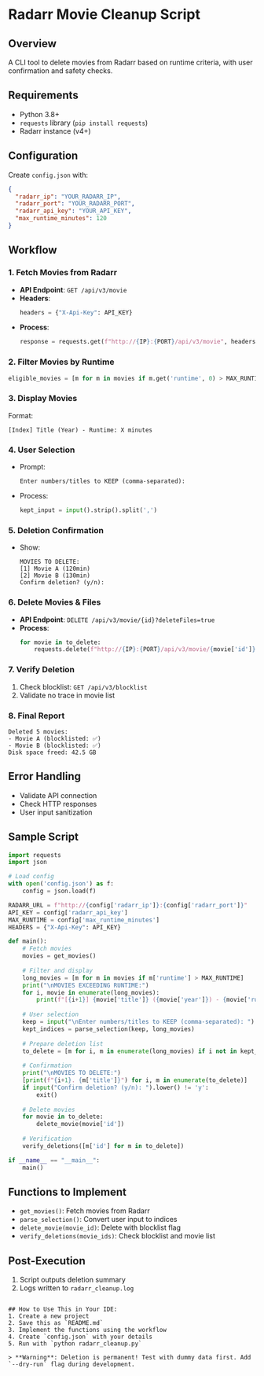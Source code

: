 # Radarr Movie Cleanup Script

## Overview
A CLI tool to delete movies from Radarr based on runtime criteria, with user confirmation and safety checks.

## Requirements
- Python 3.8+
- `requests` library (`pip install requests`)
- Radarr instance (v4+)

## Configuration
Create `config.json` with:
```json
{
  "radarr_ip": "YOUR_RADARR_IP",
  "radarr_port": "YOUR_RADARR_PORT",
  "radarr_api_key": "YOUR_API_KEY",
  "max_runtime_minutes": 120
}
```

## Workflow

### 1. Fetch Movies from Radarr
- **API Endpoint**: `GET /api/v3/movie`
- **Headers**: 
  ```python
  headers = {"X-Api-Key": API_KEY}
  ```
- **Process**: 
  ```python
  response = requests.get(f"http://{IP}:{PORT}/api/v3/movie", headers=headers)
  ```

### 2. Filter Movies by Runtime
```python
eligible_movies = [m for m in movies if m.get('runtime', 0) > MAX_RUNTIME]
```

### 3. Display Movies
Format:
```
[Index] Title (Year) - Runtime: X minutes
```

### 4. User Selection
- Prompt: 
  ```
  Enter numbers/titles to KEEP (comma-separated): 
  ```
- Process:
  ```python
  kept_input = input().strip().split(',')
  ```

### 5. Deletion Confirmation
- Show:
  ```
  MOVIES TO DELETE:
  [1] Movie A (120min)
  [2] Movie B (130min)
  Confirm deletion? (y/n): 
  ```

### 6. Delete Movies & Files
- **API Endpoint**: `DELETE /api/v3/movie/{id}?deleteFiles=true`
- **Process**:
  ```python
  for movie in to_delete:
      requests.delete(f"http://{IP}:{PORT}/api/v3/movie/{movie['id']}?deleteFiles=true&addImportExclusion=true", headers=headers)
  ```

### 7. Verify Deletion
1. Check blocklist: `GET /api/v3/blocklist`
2. Validate no trace in movie list

### 8. Final Report
```
Deleted 5 movies:
- Movie A (blocklisted: ✅)
- Movie B (blocklisted: ✅)
Disk space freed: 42.5 GB
```

## Error Handling
- Validate API connection
- Check HTTP responses
- User input sanitization

## Sample Script
```python
import requests
import json

# Load config
with open('config.json') as f:
    config = json.load(f)

RADARR_URL = f"http://{config['radarr_ip']}:{config['radarr_port']}"
API_KEY = config['radarr_api_key']
MAX_RUNTIME = config['max_runtime_minutes']
HEADERS = {"X-Api-Key": API_KEY}

def main():
    # Fetch movies
    movies = get_movies()
    
    # Filter and display
    long_movies = [m for m in movies if m['runtime'] > MAX_RUNTIME]
    print("\nMOVIES EXCEEDING RUNTIME:")
    for i, movie in enumerate(long_movies):
        print(f"[{i+1}] {movie['title']} ({movie['year']}) - {movie['runtime']}min")
    
    # User selection
    keep = input("\nEnter numbers/titles to KEEP (comma-separated): ").strip().split(',')
    kept_indices = parse_selection(keep, long_movies)
    
    # Prepare deletion list
    to_delete = [m for i, m in enumerate(long_movies) if i not in kept_indices]
    
    # Confirmation
    print("\nMOVIES TO DELETE:")
    [print(f"{i+1}. {m['title']}") for i, m in enumerate(to_delete)]
    if input("Confirm deletion? (y/n): ").lower() != 'y':
        exit()
    
    # Delete movies
    for movie in to_delete:
        delete_movie(movie['id'])
    
    # Verification
    verify_deletions([m['id'] for m in to_delete])

if __name__ == "__main__":
    main()
```

## Functions to Implement
- `get_movies()`: Fetch movies from Radarr
- `parse_selection()`: Convert user input to indices
- `delete_movie(movie_id)`: Delete with blocklist flag
- `verify_deletions(movie_ids)`: Check blocklist and movie list

## Post-Execution
1. Script outputs deletion summary
2. Logs written to `radarr_cleanup.log`
```

## How to Use This in Your IDE:
1. Create a new project
2. Save this as `README.md`
3. Implement the functions using the workflow
4. Create `config.json` with your details
5. Run with `python radarr_cleanup.py`

> **Warning**: Deletion is permanent! Test with dummy data first. Add `--dry-run` flag during development.